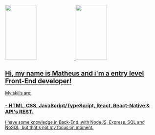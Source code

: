 <div>
  <a href="https://github.com/matheusalecksander">
  <img height="180em" width="45%" src="https://github-readme-stats.vercel.app/api?username=matheusalecksander&show_icons=true&theme=radical&include_all_commits=true&count_private=true"/>
  <img height="180em" width="45%" src="https://github-readme-stats.vercel.app/api/top-langs/?username=matheusalecksander&layout=compact&langs_count=7&theme=radical"/>
</div>
  
## Hi, my name is Matheus and i'm a entry level Front-End developer! 

My skills are: 
  
  ### - HTML, CSS, JavaScript/TypeScript, React, React-Native & API's REST.

I have some knowledge in Back-End, with NodeJS, Express, SQL and NoSQL, but that's not my focus on moment.

